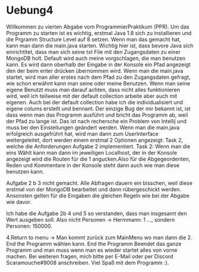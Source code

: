 # Uebung4

Willkommen zu vierten Abgabe vom ProgrammierPraktikum (PPR).
Um das Programm zu starten ist es wichtig, erstmal Java 1.8 sich zu installieren und die Prgramm Structure Level auf 8
setzen. Wenn man das gemacht hat, kann man dann die main.java starten.
Wichtig hier ist, dass bevore Java sich einrichtitet, dass man sich seine txt File mit den Zugangsdaten zu einer MongoDB holt.
Default wird auch meine vorgschlagen, die man benutzen kann. Es wird dann oberhalb der Eingabe in der Konsole ein Pfad angezeigt den
der beim enter drücken übernommen wird.
Wenn man die main.java startet, wird man aller erstes nach dem Pfad zu den Zugangsdaten gefragt, wie schon erwähnt kann man seine oder
meine Benutzen. Wenn man seine eigene Benutzt muss man darauf achten, dass nicht alles funktionieren wird, weil ich teilweise mit der
default collection arbeite aber auch mit eigenen. Auch bei der default collection habe ich die individualisiert und eigene colums erstellt
und bennant.
Der einzige Bug der mir bekannt ist, ist dass wenn man das Programm ausführt und bricht das Programm ab, weil der Pfad zu lange ist. Das ist nach
rechersche ein Problem von Intellij und muss bei den Einstellungen geändert werden.
Wenn man die main.java erfolgreich ausgefrührt hat, wird man dann zum UserInterface weitergeleitet, dort werden einem erstmal 2 Optionen angezeigt:
Task 2, welche die Anforderungen Aufgabe 2 implementiert.
Task 2:
Wenn man die eins Wählt kann man dann im jeweiligen Localhost, der in der Konsole angezeigt wird die Routen für die 1 angucken.Also für die Abgegeordenten,
Reden und Kommentare in der Konsole steht dann auch wie man diese benutzen kann.

Aufgabe 2 b 3 nicht gemacht.
Alle Abfragen dauern ein bisschen, weil diese erstmal von der MongoDB bearbeitet und dann rübergeschickt werden.
Ansonsten gelten für die Eingaben die gleichen Regeln wie bei der Abgabe wie davor.

Ich habe die Aufgabe 2b 4 und 5 so verstanden, dass man insgesamt den Wert ausgeben soll. Also nicht Personen -> Hermmann: 1 ..., sondern
Personen: 150000.

4.Return to menu
-> Man kommt zurück zum MainMenu wo man dann die 2. End the Programm wählen kann.
End the Programm
Beendet das ganze Programm und man muss wenn man es wieder startet alles von vorne machen.
Bei weiteren fragen, mich bitte per E-Mail oder per Discord Scaramouche#9008 anschreiben.
Viel Spaß mit dem Programm :).